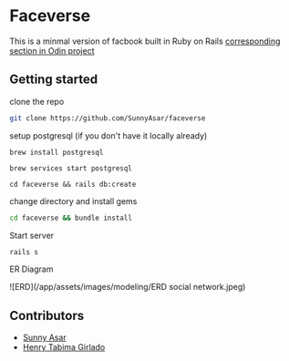 # Faceverse

This is a minmal version of facbook built in Ruby on Rails [corresponding section in Odin project](https://www.theodinproject.com/courses/ruby-on-rails/lessons/final-project)

## Getting started

clone the repo

```bash
git clone https://github.com/SunnyAsar/faceverse
```

setup postgresql (if you don't have it locally already)
```
brew install postgresql

brew services start postgresql

cd faceverse && rails db:create
```

change directory and install gems

```bash
cd faceverse && bundle install
```

Start server

```bash
rails s
```

ER Diagram


![ERD](/app/assets/images/modeling/ERD social network.jpeg)



## Contributors

- [Sunny Asar](https://github.com/SunnyAsar)
- [Henry Tabima Girlado](https://github.com/HenryTabima)

